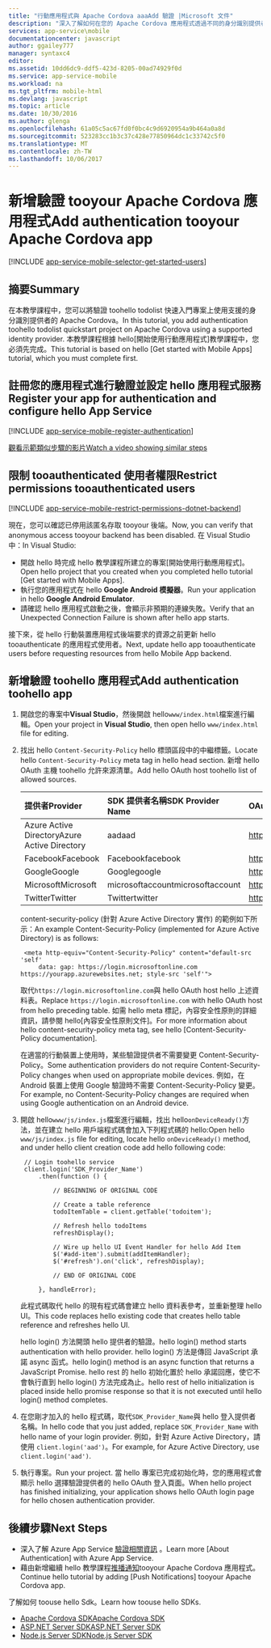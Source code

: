 ```yaml
---
title: "行動應用程式與 Apache Cordova aaaAdd 驗證 |Microsoft 文件"
description: "深入了解如何在您的 Apache Cordova 應用程式透過不同的身分識別提供者，包括 Google、 Facebook、 Twitter 和 Microsoft Azure App Service tooauthenticate 使用者 toouse 行動應用程式。"
services: app-service\mobile
documentationcenter: javascript
author: ggailey777
manager: syntaxc4
editor: 
ms.assetid: 10dd6dc9-ddf5-423d-8205-00ad74929f0d
ms.service: app-service-mobile
ms.workload: na
ms.tgt_pltfrm: mobile-html
ms.devlang: javascript
ms.topic: article
ms.date: 10/30/2016
ms.author: glenga
ms.openlocfilehash: 61a05c5ac67fd0f0bc4c9d6920954a9b464a0a8d
ms.sourcegitcommit: 523283cc1b3c37c428e77850964dc1c33742c5f0
ms.translationtype: MT
ms.contentlocale: zh-TW
ms.lasthandoff: 10/06/2017
---
```

# <a name="add-authentication-tooyour-apache-cordova-app"></a><span data-ttu-id="a0340-103">新增驗證 tooyour Apache Cordova 應用程式</span><span class="sxs-lookup"><span data-stu-id="a0340-103">Add authentication tooyour Apache Cordova app</span></span>
[!INCLUDE [app-service-mobile-selector-get-started-users](../../includes/app-service-mobile-selector-get-started-users.md)]

## <a name="summary"></a><span data-ttu-id="a0340-104">摘要</span><span class="sxs-lookup"><span data-stu-id="a0340-104">Summary</span></span>
<span data-ttu-id="a0340-105">在本教學課程中，您可以將驗證 toohello todolist 快速入門專案上使用支援的身分識別提供者的 Apache Cordova。</span><span class="sxs-lookup"><span data-stu-id="a0340-105">In this tutorial, you add authentication toohello todolist quickstart project on Apache Cordova using a supported identity provider.</span></span> <span data-ttu-id="a0340-106">本教學課程根據 hello[開始使用行動應用程式]教學課程中，您必須先完成。</span><span class="sxs-lookup"><span data-stu-id="a0340-106">This tutorial is based on hello [Get started with Mobile Apps] tutorial, which you must complete first.</span></span>

## <span data-ttu-id="a0340-107"><a name="register"></a>註冊您的應用程式進行驗證並設定 hello 應用程式服務</span><span class="sxs-lookup"><span data-stu-id="a0340-107"><a name="register"></a>Register your app for authentication and configure hello App Service</span></span>
[!INCLUDE [app-service-mobile-register-authentication](../../includes/app-service-mobile-register-authentication.md)]

[<span data-ttu-id="a0340-108">觀看示範類似步驟的影片</span><span class="sxs-lookup"><span data-stu-id="a0340-108">Watch a video showing similar steps</span></span>](https://channel9.msdn.com/series/Azure-connected-services-with-Cordova/Azure-connected-services-task-8-Azure-authentication)

## <span data-ttu-id="a0340-109"><a name="permissions"></a>限制 tooauthenticated 使用者權限</span><span class="sxs-lookup"><span data-stu-id="a0340-109"><a name="permissions"></a>Restrict permissions tooauthenticated users</span></span>
[!INCLUDE [app-service-mobile-restrict-permissions-dotnet-backend](../../includes/app-service-mobile-restrict-permissions-dotnet-backend.md)]

<span data-ttu-id="a0340-110">現在，您可以確認已停用該匿名存取 tooyour 後端。</span><span class="sxs-lookup"><span data-stu-id="a0340-110">Now, you can verify that anonymous access tooyour backend has been disabled.</span></span> <span data-ttu-id="a0340-111">在 Visual Studio 中：</span><span class="sxs-lookup"><span data-stu-id="a0340-111">In Visual Studio:</span></span>

* <span data-ttu-id="a0340-112">開啟 hello 時完成 hello 教學課程所建立的專案[開始使用行動應用程式]。</span><span class="sxs-lookup"><span data-stu-id="a0340-112">Open hello project that you created when you completed hello tutorial [Get started with Mobile Apps].</span></span>
* <span data-ttu-id="a0340-113">執行您的應用程式在 hello **Google Android 模擬器**。</span><span class="sxs-lookup"><span data-stu-id="a0340-113">Run your application in hello **Google Android Emulator**.</span></span>
* <span data-ttu-id="a0340-114">請確認 hello 應用程式啟動之後，會顯示非預期的連線失敗。</span><span class="sxs-lookup"><span data-stu-id="a0340-114">Verify that an Unexpected Connection Failure is shown after hello app starts.</span></span>

<span data-ttu-id="a0340-115">接下來，從 hello 行動裝置應用程式後端要求的資源之前更新 hello tooauthenticate 的應用程式使用者。</span><span class="sxs-lookup"><span data-stu-id="a0340-115">Next, update hello app tooauthenticate users before requesting resources from hello Mobile App backend.</span></span>

## <span data-ttu-id="a0340-116"><a name="add-authentication"></a>新增驗證 toohello 應用程式</span><span class="sxs-lookup"><span data-stu-id="a0340-116"><a name="add-authentication"></a>Add authentication toohello app</span></span>
1. <span data-ttu-id="a0340-117">開啟您的專案中**Visual Studio**，然後開啟 hello`www/index.html`檔案進行編輯。</span><span class="sxs-lookup"><span data-stu-id="a0340-117">Open your project in **Visual Studio**, then open hello `www/index.html` file for editing.</span></span>
2. <span data-ttu-id="a0340-118">找出 hello `Content-Security-Policy` hello 標頭區段中的中繼標籤。</span><span class="sxs-lookup"><span data-stu-id="a0340-118">Locate hello `Content-Security-Policy` meta tag in hello head section.</span></span>  <span data-ttu-id="a0340-119">新增 hello OAuth 主機 toohello 允許來源清單。</span><span class="sxs-lookup"><span data-stu-id="a0340-119">Add hello OAuth host toohello list of allowed sources.</span></span>

   | <span data-ttu-id="a0340-120">提供者</span><span class="sxs-lookup"><span data-stu-id="a0340-120">Provider</span></span> | <span data-ttu-id="a0340-121">SDK 提供者名稱</span><span class="sxs-lookup"><span data-stu-id="a0340-121">SDK Provider Name</span></span> | <span data-ttu-id="a0340-122">OAuth 主機</span><span class="sxs-lookup"><span data-stu-id="a0340-122">OAuth Host</span></span> |
   |:--- |:--- |:--- |
   | <span data-ttu-id="a0340-123">Azure Active Directory</span><span class="sxs-lookup"><span data-stu-id="a0340-123">Azure Active Directory</span></span> | <span data-ttu-id="a0340-124">aad</span><span class="sxs-lookup"><span data-stu-id="a0340-124">aad</span></span> | <span data-ttu-id="a0340-125">https://login.microsoftonline.com</span><span class="sxs-lookup"><span data-stu-id="a0340-125">https://login.microsoftonline.com</span></span> |
   | <span data-ttu-id="a0340-126">Facebook</span><span class="sxs-lookup"><span data-stu-id="a0340-126">Facebook</span></span> | <span data-ttu-id="a0340-127">Facebook</span><span class="sxs-lookup"><span data-stu-id="a0340-127">facebook</span></span> | <span data-ttu-id="a0340-128">https://www.facebook.com</span><span class="sxs-lookup"><span data-stu-id="a0340-128">https://www.facebook.com</span></span> |
   | <span data-ttu-id="a0340-129">Google</span><span class="sxs-lookup"><span data-stu-id="a0340-129">Google</span></span> | <span data-ttu-id="a0340-130">Google</span><span class="sxs-lookup"><span data-stu-id="a0340-130">google</span></span> | <span data-ttu-id="a0340-131">https://accounts.google.com</span><span class="sxs-lookup"><span data-stu-id="a0340-131">https://accounts.google.com</span></span> |
   | <span data-ttu-id="a0340-132">Microsoft</span><span class="sxs-lookup"><span data-stu-id="a0340-132">Microsoft</span></span> | <span data-ttu-id="a0340-133">microsoftaccount</span><span class="sxs-lookup"><span data-stu-id="a0340-133">microsoftaccount</span></span> | <span data-ttu-id="a0340-134">https://login.live.com</span><span class="sxs-lookup"><span data-stu-id="a0340-134">https://login.live.com</span></span> |
   | <span data-ttu-id="a0340-135">Twitter</span><span class="sxs-lookup"><span data-stu-id="a0340-135">Twitter</span></span> | <span data-ttu-id="a0340-136">Twitter</span><span class="sxs-lookup"><span data-stu-id="a0340-136">twitter</span></span> | <span data-ttu-id="a0340-137">https://api.twitter.com</span><span class="sxs-lookup"><span data-stu-id="a0340-137">https://api.twitter.com</span></span> |

    <span data-ttu-id="a0340-138">content-security-policy (針對 Azure Active Directory 實作) 的範例如下所示：</span><span class="sxs-lookup"><span data-stu-id="a0340-138">An example Content-Security-Policy (implemented for Azure Active Directory) is as follows:</span></span>

        <meta http-equiv="Content-Security-Policy" content="default-src 'self'
            data: gap: https://login.microsoftonline.com https://yourapp.azurewebsites.net; style-src 'self'">

    <span data-ttu-id="a0340-139">取代`https://login.microsoftonline.com`與 hello OAuth host hello 上述資料表。</span><span class="sxs-lookup"><span data-stu-id="a0340-139">Replace `https://login.microsoftonline.com` with hello OAuth host from hello preceding table.</span></span>  <span data-ttu-id="a0340-140">如需 hello meta 標記，內容安全性原則的詳細資訊，請參閱 hello[內容安全性原則文件]。</span><span class="sxs-lookup"><span data-stu-id="a0340-140">For more information about hello content-security-policy meta tag, see hello [Content-Security-Policy documentation].</span></span>

    <span data-ttu-id="a0340-141">在適當的行動裝置上使用時，某些驗證提供者不需要變更 Content-Security-Policy。</span><span class="sxs-lookup"><span data-stu-id="a0340-141">Some authentication providers do not require Content-Security-Policy changes when used on appropriate mobile devices.</span></span>  <span data-ttu-id="a0340-142">例如，在 Android 裝置上使用 Google 驗證時不需要 Content-Security-Policy 變更。</span><span class="sxs-lookup"><span data-stu-id="a0340-142">For example, no Content-Security-Policy changes are required when using Google authentication on an Android device.</span></span>

3. <span data-ttu-id="a0340-143">開啟 hello`www/js/index.js`檔案進行編輯，找出 hello`onDeviceReady()`方法，並在建立 hello 用戶端程式碼會加入下列程式碼的 hello:</span><span class="sxs-lookup"><span data-stu-id="a0340-143">Open hello `www/js/index.js` file for editing, locate hello `onDeviceReady()` method, and under hello client  creation code add hello following code:</span></span>

        // Login toohello service
        client.login('SDK_Provider_Name')
            .then(function () {

                // BEGINNING OF ORIGINAL CODE

                // Create a table reference
                todoItemTable = client.getTable('todoitem');

                // Refresh hello todoItems
                refreshDisplay();

                // Wire up hello UI Event Handler for hello Add Item
                $('#add-item').submit(addItemHandler);
                $('#refresh').on('click', refreshDisplay);

                // END OF ORIGINAL CODE

            }, handleError);

    <span data-ttu-id="a0340-144">此程式碼取代 hello 的現有程式碼會建立 hello 資料表參考，並重新整理 hello UI。</span><span class="sxs-lookup"><span data-stu-id="a0340-144">This code replaces hello existing code that creates hello table reference and refreshes hello UI.</span></span>

    <span data-ttu-id="a0340-145">hello login() 方法開頭 hello 提供者的驗證。</span><span class="sxs-lookup"><span data-stu-id="a0340-145">hello login() method starts authentication with hello provider.</span></span> <span data-ttu-id="a0340-146">hello login() 方法是傳回 JavaScript 承諾 async 函式。</span><span class="sxs-lookup"><span data-stu-id="a0340-146">hello login() method is an async function that returns a JavaScript Promise.</span></span>  <span data-ttu-id="a0340-147">hello rest 的 hello 初始化置於 hello 承諾回應，使它不會執行直到 hello login() 方法完成為止。</span><span class="sxs-lookup"><span data-stu-id="a0340-147">hello rest of hello initialization is placed inside hello promise response so that it is not executed until hello login() method completes.</span></span>

4. <span data-ttu-id="a0340-148">在您剛才加入的 hello 程式碼，取代`SDK_Provider_Name`與 hello 登入提供者名稱。</span><span class="sxs-lookup"><span data-stu-id="a0340-148">In hello code that you just added, replace `SDK_Provider_Name` with hello name of your login provider.</span></span> <span data-ttu-id="a0340-149">例如，針對 Azure Active Directory，請使用 `client.login('aad')`。</span><span class="sxs-lookup"><span data-stu-id="a0340-149">For example, for Azure Active Directory, use `client.login('aad')`.</span></span>
5. <span data-ttu-id="a0340-150">執行專案。</span><span class="sxs-lookup"><span data-stu-id="a0340-150">Run your project.</span></span>  <span data-ttu-id="a0340-151">當 hello 專案已完成初始化時，您的應用程式會顯示 hello 選擇驗證提供者的 hello OAuth 登入頁面。</span><span class="sxs-lookup"><span data-stu-id="a0340-151">When hello project has finished initializing, your application shows hello OAuth login page for hello chosen authentication provider.</span></span>

## <span data-ttu-id="a0340-152"><a name="next-steps"></a>後續步驟</span><span class="sxs-lookup"><span data-stu-id="a0340-152"><a name="next-steps"></a>Next Steps</span></span>
* <span data-ttu-id="a0340-153">深入了解 Azure App Service [驗證相關資訊] 。</span><span class="sxs-lookup"><span data-stu-id="a0340-153">Learn more [About Authentication] with Azure App Service.</span></span>
* <span data-ttu-id="a0340-154">藉由新增繼續 hello 教學課程[推播通知]tooyour Apache Cordova 應用程式。</span><span class="sxs-lookup"><span data-stu-id="a0340-154">Continue hello tutorial by adding [Push Notifications] tooyour Apache Cordova app.</span></span>

<span data-ttu-id="a0340-155">了解如何 toouse hello Sdk。</span><span class="sxs-lookup"><span data-stu-id="a0340-155">Learn how toouse hello SDKs.</span></span>

* <span data-ttu-id="a0340-156">[Apache Cordova SDK]</span><span class="sxs-lookup"><span data-stu-id="a0340-156">[Apache Cordova SDK]</span></span>
* <span data-ttu-id="a0340-157">[ASP.NET Server SDK]</span><span class="sxs-lookup"><span data-stu-id="a0340-157">[ASP.NET Server SDK]</span></span>
* <span data-ttu-id="a0340-158">[Node.js Server SDK]</span><span class="sxs-lookup"><span data-stu-id="a0340-158">[Node.js Server SDK]</span></span>

<!-- URLs. -->
[開始使用 Mobile Apps]: app-service-mobile-cordova-get-started.md
[Content-Security-Policy 文件]: https://cordova.apache.org/docs/en/latest/guide/appdev/whitelist/index.html
[推播通知]: app-service-mobile-cordova-get-started-push.md
[驗證相關資訊]: app-service-mobile-auth.md
[Apache Cordova SDK]: app-service-mobile-cordova-how-to-use-client-library.md
[ASP.NET Server SDK]: app-service-mobile-dotnet-backend-how-to-use-server-sdk.md
[Node.js Server SDK]: app-service-mobile-node-backend-how-to-use-server-sdk.md
